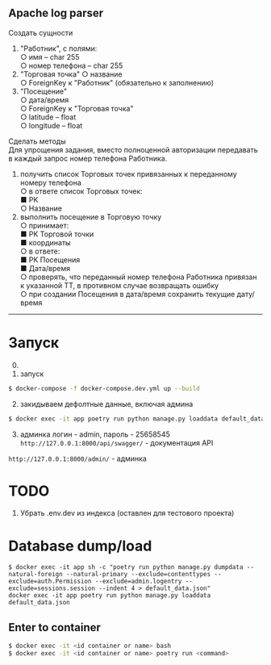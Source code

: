 ## Apache log parser
Создать сущности
1. "Работник", с полями:<br>
○ имя – char 255<br>
○ номер телефона – char 255<br>
2. "Торговая точка"
○ название<br>
○ ForeignKey к "Работник" (обязательно к заполнению)<br>
3. "Посещение"<br>
○ дата/время<br>
○ ForeignKey к "Торговая точка"<br>
○ latitude – float<br>
○ longitude – float<br>

Сделать методы<br>
Для упрощения задания, вместо полноценной авторизации передавать в каждый
запрос номер телефона Работника.
1. получить список Торговых точек привязанных к переданному номеру телефона<br>
○ в ответе список Торговых точек:<br>
■ PK<br>
○ Название<br>
2. выполнить посещение в Торговую точку<br>
○ принимает:<br>
■ PK Торговой точки<br>
■ координаты<br>
○ в ответе:<br>
■ PK Посещения<br>
■ Дата/время<br>
○ проверять, что переданный номер телефона Работника привязан к
указанной ТТ, в противном случае возвращать ошибку<br>
○ при создании Посещения в дата/время сохранить текущие дату/время
---
# Запуск
0. 
1. запуск
```sh
$ docker-compose -f docker-compose.dev.yml up --build
```

2. закидываем дефолтные данные, включая админа 
```sh
$ docker exec -it app poetry run python manage.py loaddata default_data.json
```
3. админка логин - admin, пароль - 25658545
`http://127.0.0.1:8000/api/swagger/` - документация API

`http://127.0.0.1:8000/admin/` - админка


# TODO
1. Убрать .env.dev из индекса (оставлен для тестового проекта)

# Database dump/load
```shell
$ docker exec -it app sh -c "poetry run python manage.py dumpdata --natural-foreign --natural-primary --exclude=contenttypes --exclude=auth.Permission --exclude=admin.logentry --exclude=sessions.session --indent 4 > default_data.json"
docker exec -it app poetry run python manage.py loaddata default_data.json
```
## Enter to container
```sh
$ docker exec -it <id container or name> bash
$ docker exec -it <id container or name> poetry run <command>
```
